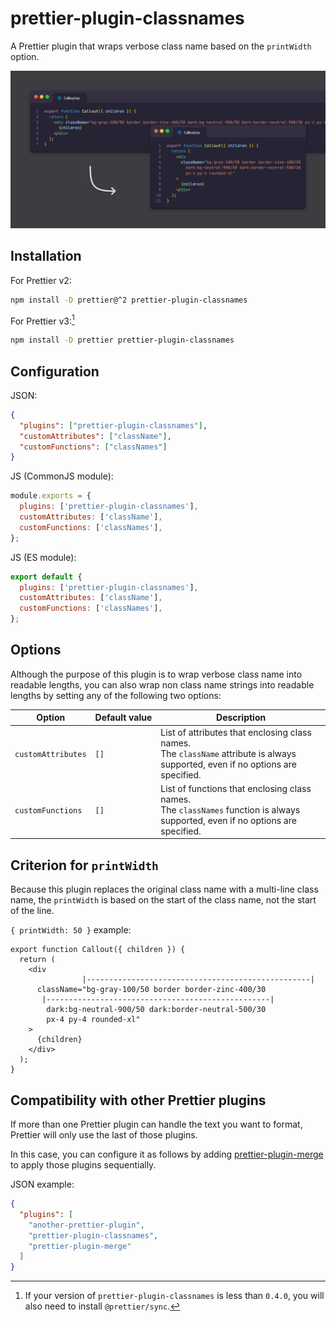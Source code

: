 # prettier-plugin-classnames

A Prettier plugin that wraps verbose class name based on the `printWidth` option.

![A use case for this plugin.](.github/banner.png)

## Installation

For Prettier v2:

```sh
npm install -D prettier@^2 prettier-plugin-classnames
```

For Prettier v3:[^1]

```sh
npm install -D prettier prettier-plugin-classnames
```

[^1]: If your version of `prettier-plugin-classnames` is less than `0.4.0`, you will also need to install `@prettier/sync`.

## Configuration

JSON:

```json
{
  "plugins": ["prettier-plugin-classnames"],
  "customAttributes": ["className"],
  "customFunctions": ["classNames"]
}
```

JS (CommonJS module):

```javascript
module.exports = {
  plugins: ['prettier-plugin-classnames'],
  customAttributes: ['className'],
  customFunctions: ['classNames'],
};
```

JS (ES module):

```javascript
export default {
  plugins: ['prettier-plugin-classnames'],
  customAttributes: ['className'],
  customFunctions: ['classNames'],
};
```

## Options

Although the purpose of this plugin is to wrap verbose class name into readable lengths, you can also wrap non class name strings into readable lengths by setting any of the following two options:

<!-- prettier-ignore -->
Option | Default&nbsp;value | Description
--- | --- | ---
`customAttributes` | `[]` | List of attributes that enclosing class names.<br>The `className` attribute is always supported, even if no options are specified.
`customFunctions` | `[]` | List of functions that enclosing class names.<br>The `classNames` function is always supported, even if no options are specified.

## Criterion for `printWidth`

Because this plugin replaces the original class name with a multi-line class name, the `printWidth` is based on the start of the class name, not the start of the line.

`{ printWidth: 50 }` example:

```
export function Callout({ children }) {
  return (
    <div
                |--------------------------------------------------|
      className="bg-gray-100/50 border border-zinc-400/30
       |--------------------------------------------------|
        dark:bg-neutral-900/50 dark:border-neutral-500/30
        px-4 py-4 rounded-xl"
    >
      {children}
    </div>
  );
}
```

## Compatibility with other Prettier plugins

If more than one Prettier plugin can handle the text you want to format, Prettier will only use the last of those plugins.

In this case, you can configure it as follows by adding [prettier-plugin-merge](https://github.com/ony3000/prettier-plugin-merge) to apply those plugins sequentially.

JSON example:

```json
{
  "plugins": [
    "another-prettier-plugin",
    "prettier-plugin-classnames",
    "prettier-plugin-merge"
  ]
}
```
